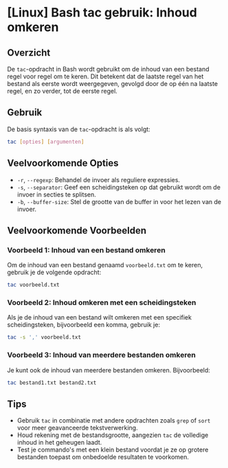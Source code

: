 # [Linux] Bash tac gebruik: Inhoud omkeren

## Overzicht
De `tac`-opdracht in Bash wordt gebruikt om de inhoud van een bestand regel voor regel om te keren. Dit betekent dat de laatste regel van het bestand als eerste wordt weergegeven, gevolgd door de op één na laatste regel, en zo verder, tot de eerste regel.

## Gebruik
De basis syntaxis van de `tac`-opdracht is als volgt:

```bash
tac [opties] [argumenten]
```

## Veelvoorkomende Opties
- `-r`, `--regexp`: Behandel de invoer als reguliere expressies.
- `-s`, `--separator`: Geef een scheidingsteken op dat gebruikt wordt om de invoer in secties te splitsen.
- `-b`, `--buffer-size`: Stel de grootte van de buffer in voor het lezen van de invoer.

## Veelvoorkomende Voorbeelden

### Voorbeeld 1: Inhoud van een bestand omkeren
Om de inhoud van een bestand genaamd `voorbeeld.txt` om te keren, gebruik je de volgende opdracht:

```bash
tac voorbeeld.txt
```

### Voorbeeld 2: Inhoud omkeren met een scheidingsteken
Als je de inhoud van een bestand wilt omkeren met een specifiek scheidingsteken, bijvoorbeeld een komma, gebruik je:

```bash
tac -s ',' voorbeeld.txt
```

### Voorbeeld 3: Inhoud van meerdere bestanden omkeren
Je kunt ook de inhoud van meerdere bestanden omkeren. Bijvoorbeeld:

```bash
tac bestand1.txt bestand2.txt
```

## Tips
- Gebruik `tac` in combinatie met andere opdrachten zoals `grep` of `sort` voor meer geavanceerde tekstverwerking.
- Houd rekening met de bestandsgrootte, aangezien `tac` de volledige inhoud in het geheugen laadt.
- Test je commando's met een klein bestand voordat je ze op grotere bestanden toepast om onbedoelde resultaten te voorkomen.